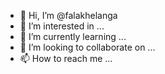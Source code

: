 - 👋 Hi, I’m @falakhelanga
- 👀 I’m interested in ...
- 🌱 I’m currently learning ...
- 💞️ I’m looking to collaborate on ...
- 📫 How to reach me ...

<!---
falakhelanga/falakhelanga is a ✨ special ✨ repository because its `README.md` (this file) appears on your GitHub profile.
You can click the Preview link to take a look at your changes.
--->
